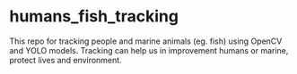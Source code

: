 # humans_fish_tracking
This repo for tracking people and marine animals (eg. fish) using OpenCV and YOLO models. Tracking can help us in improvement humans or marine, protect lives and environment.
